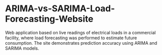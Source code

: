 # ARIMA-vs-SARIMA-Load-Forecasting-Website
Web application based on live readings of electrical loads in a commercial facility, where load forecasting was performed to estimate future consumption. The site demonstrates prediction accuracy using ARIMA and SARIMA models.
